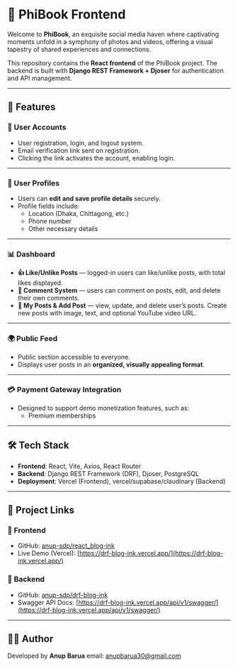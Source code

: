 # 📸 PhiBook Frontend

Welcome to **PhiBook**, an exquisite social media haven where captivating moments unfold in a symphony of photos and videos, offering a visual tapestry of shared experiences and connections.  

This repository contains the **React frontend** of the PhiBook project. The backend is built with **Django REST Framework + Djoser** for authentication and API management.  

---

## 🚀 Features

### 👤 User Accounts
- User registration, login, and logout system.  
- Email verification link sent on registration.  
- Clicking the link activates the account, enabling login.  

---

### 📝 User Profiles
- Users can **edit and save profile details** securely.  
- Profile fields include:  
  - Location (Dhaka, Chittagong, etc.)  
  - Phone number  
  - Other necessary details  

---

### 📊 Dashboard
- **👍 Like/Unlike Posts** — logged-in users can like/unlike posts, with total likes displayed.  
- **💬 Comment System** — users can comment on posts, edit, and delete their own comments.  
- **📝 My Posts & Add Post** — view, update, and delete user’s posts. Create new posts with image, text, and optional YouTube video URL.  

---

### 🌍 Public Feed
- Public section accessible to everyone.  
- Displays user posts in an **organized, visually appealing format**.  

---

### 💳 Payment Gateway Integration
- Designed to support demo monetization features, such as:  
  - Premium memberships  

---

## 🛠️ Tech Stack
- **Frontend**: React, Vite, Axios, React Router  
- **Backend**: Django REST Framework (DRF), Djoser, PostgreSQL  
- **Deployment**: Vercel (Frontend), vercel/supabase/claudinary (Backend)  

---

## 🔗 Project Links

### 🔹 Frontend
- GitHub: [anup-sdp/react_blog-ink](https://github.com/anup-sdp/react_blog-ink)  
- Live Demo (Vercel): [https://drf-blog-ink.vercel.app/](https://drf-blog-ink.vercel.app/)  

### 🔹 Backend
- GitHub: [anup-sdp/drf-blog-ink](https://github.com/anup-sdp/drf-blog-ink)  
- Swagger API Docs: [https://drf-blog-ink.vercel.app/api/v1/swagger/](https://drf-blog-ink.vercel.app/api/v1/swagger/)  

---

## 👨‍💻 Author
Developed by **Anup Barua** 
email: anupbarua30@gmail.com

